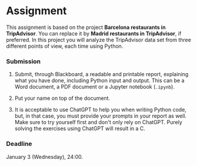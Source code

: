 # Assignment

This assignment is based on the project **Barcelona restaurants in TripAdvisor**. You can replace it by **Madrid restaurants in TripAdvisor**, if preferred. In this project you will analyze the TripAdvisor data set from three different points of view, each time using Python.

### Submission

1. Submit, through Blackboard, a readable and printable report, explaining what you have done, including Python input and output. This can be a Word document, a PDF document or a Jupyter notebook (`.ipynb`).

2. Put your name on top of the document.

3. It is acceptable to use ChatGPT to help you when writing Python code, but, in that case, you must provide your prompts in your report as well. Make sure to try yourself first and don't only rely on ChatGPT. Purely solving the exercises using ChatGPT will result in a C.

### Deadline

January 3 (Wednesday), 24:00.

